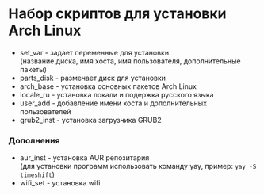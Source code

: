 # Набор скриптов для установки Arch Linux

- set_var - задает переменные для установки   
  (название диска, имя хоста, имя пользователя, дополнительные пакеты)
- parts_disk  - размечает диск для установки
- arch_base   - установка основных пакетов Arch Linux
- locale_ru   - установка локали и подержка русского языка
- user_add    - добавлениe имени хоста и дополнительных пользователей
- grub2_inst  - установка загрузчика GRUB2

### Дополнения
- aur_inst - установка AUR репозитария  
  (для установки программ использовать команду yay, пример: `yay -S timeshift`)
- wifi_set - установка wifi